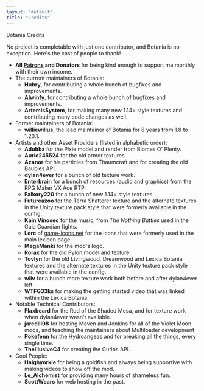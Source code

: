 ```yaml
---
layout: "default"
title: "Credits"
---
```


<div class='section-header'>
  <span class='glyphicon glyphicon-heart'></span> 
  Botania Credits
</div>

No project is completable with just one contributor, and Botania is no exception. Here's the cast of people to thank!

*   **All [Patrons](http://www.patreon.com/Vazkii) and Donators** for being kind enough to support me monthly with their own income.
*   The current maintainers of Botania:
    *   **Hubry**, for contributing a whole bunch of bugfixes and improvements.
    *   **Alwinfy**, for contributing a whole bunch of bugfixes and improvements.
    *   **ArtemisSystem**, for making many new 1.14+ style textures and contributing many
        code changes as well.
*   Former maintainers of Botania:
    *   **williewillus**, the lead maintainer of Botania for 8 years from 1.8 to 1.20.1.
*   Artists and other Asset Providers (listed in alphabetic order):
    *   **Adubbz** for the Pixie model and render from Biomes O' Plenty.
    *   **Auric245524** for the old armor textures.
    *   **Azanor** for his particles from Thaumcraft and for creating the old Baubles API.
    *   **dylan4ever** for a bunch of old texture work.
    *   **Enterbrain** for a bunch of resources (audio and graphics) from the RPG Maker VX Ace RTP.
    *   **Falkory220** for a bunch of new 1.14+ style textures
    *   **Futureazoo** for the Terra Shatterer texture and the alternate textures in the Unity texture pack style that were formerly available in the config.
    *   **Kain Vinosec** for the music, from _The Nothing Battles_ used in the Gaia Guardian fights.
    *   **Lorc** of [game-icons.net](http://game-icons.net/) for the icons that were formerly used in the main lexicon page.
    *   **MegaManki** for the mod's logo.
    *   **Rorax** for the old Pylon model and texture.
    *   **Tovlyn** for the old Livingwood, Dreamwood and Lexica Botania textures and the alternate textures in the Unity texture pack style that were available in the config.
    *   **wiiv** for a bunch more texture work both before and after dylan4ever left.
    *   **WTFG33ks** for making the getting started video that was linked within the Lexica Botania.
*   Notable Technical Contributors:
    *   **Flaxbeard** for the Rod of the Shaded Mesa, and for texture work when dylan4ever wasn't available.
    *   **jaredlll08** for hosting Maven and Jenkins for all of the Violet Moon mods, and teaching the maintainers about Multiloader development
    *   **Pokefenn** for the Hydroangeas and for breaking all the things, every single time.
    *   **TheIllusiveC4** for creating the Curios API.
*   Cool People:
    *   **Haighyorkie** for being a goldfish and always being supportive with making videos to show off the mod.
    *   **Le\_Alchemist** for providing many hours of shameless fun.
    *   **ScottWears** for web hosting in the past.
